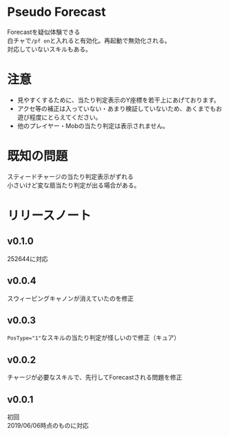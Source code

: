 # Pseudo Forecast
Forecastを疑似体験できる  
白チャで`/pf on`と入れると有効化。再起動で無効化される。    
対応していないスキルもある。    

# 注意
* 見やすくするために、当たり判定表示のY座標を若干上にあげております。
* アクセ等の補正は入っていない・あまり検証していないため、あくまでもお遊び程度にとらえてください。    
* 他のプレイヤー・Mobの当たり判定は表示されません。  

# 既知の問題
スティードチャージの当たり判定表示がずれる   
小さいけど変な扇当たり判定が出る場合がある。  

# リリースノート
## v0.1.0
252644に対応

## v0.0.4
スウィーピングキャノンが消えていたのを修正

## v0.0.3
`PosType="1"`なスキルの当たり判定が怪しいので修正（キュア）

## v0.0.2
チャージが必要なスキルで、先行してForecastされる問題を修正

## v0.0.1
初回  
2019/06/06時点のものに対応
